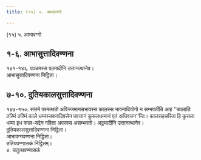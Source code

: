 ```yaml
---
title: (१५) ५. आभावग्गो

---
```

(१५) ५. आभावग्गो  


## १-६. आभासुत्तादिवण्णना

१४१-१४६. पञ्चमस्स पठमादीनि उत्तानत्थानेव।  
आभासुत्तादिवण्णना निट्ठिता।  


## ७-१०. दुतियकालसुत्तादिवण्णना

१४७-१५०. सत्तमे परमत्थतो अविज्जमानसभावस्स कालस्स भावनादियोगो न सम्भवतीति आह ‘‘कालाति तस्मिं तस्मिं काले धम्मस्सवनादिवसेन पवत्तानं कुसलधम्मानं एतं अधिवचन’’न्ति। कालसहचरिता हि कुसला धम्मा इध काल-सद्देन गहिता अपरस्स असम्भवतो। अट्ठमादीनि उत्तानत्थानेव।  
दुतियकालसुत्तादिवण्णना निट्ठिता।  
आभावग्गवण्णना निट्ठिता।  
ततियपण्णासकं निट्ठितम्।  
४. चतुत्थपण्णासकं  